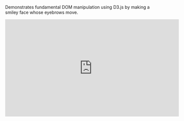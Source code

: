 Demonstrates fundamental DOM manipulation using D3.js by making a smiley face whose eyebrows move.

<iframe width="560" height="315" src="https://www.youtube.com/embed/-RQWC4I2I1s?rel=0" frameborder="0" allow="autoplay; encrypted-media" allowfullscreen></iframe>